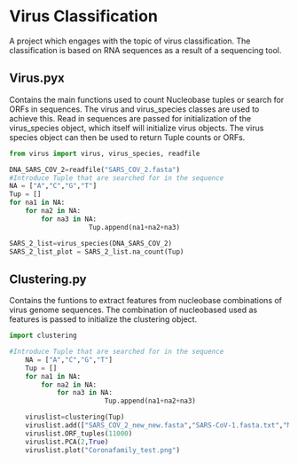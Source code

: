# Virus Classification

A project which engages with the topic of virus classification.
The classification is based on RNA sequences as a result of a sequencing tool.

## Virus.pyx
Contains the main functions used to count Nucleobase tuples or search for ORFs in sequences.
The virus and virus_species classes are used to achieve this.
Read in sequences are passed for initialization of the virus_species object, which itself will initialize virus objects.
The virus species object can then be used to return Tuple counts or ORFs.

```python
from virus import virus, virus_species, readfile

DNA_SARS_COV_2=readfile("SARS_COV_2.fasta")
#Introduce Tuple that are searched for in the sequence
NA = ["A","C","G","T"]
Tup = []
for na1 in NA:
	for na2 in NA:
		for na3 in NA:
					Tup.append(na1+na2+na3)

SARS_2_list=virus_species(DNA_SARS_COV_2)
SARS_2_list_plot = SARS_2_list.na_count(Tup)
```

## Clustering.py
Contains the funtions to extract features from nucleobase combinations of virus genome sequences. The combination of nucleobased used as features is passed to initialize the clustering object.
```python
import clustering

#Introduce Tuple that are searched for in the sequence
	NA = ["A","C","G","T"]
	Tup = []
	for na1 in NA:
		for na2 in NA:
			for na3 in NA:
						Tup.append(na1+na2+na3)

	viruslist=clustering(Tup)
	viruslist.add(["SARS_COV_2_new_new.fasta","SARS-CoV-1.fasta.txt","MERS.fasta","Bovine_coronavirus.fasta","Camel_alphacoronavirus.fasta","Duck_coronavirus.fasta"],["SARS CoV 2","SARS","MERS","Bovine corona virus","Camel alpha corona virus","Duck corona virus"])
	viruslist.ORF_tuples(11000)
	viruslist.PCA(2,True)
	viruslist.plot("Coronafamily_test.png")
```
